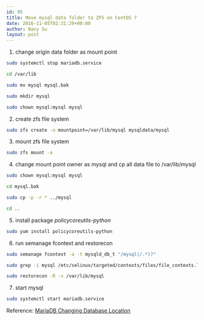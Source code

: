 ```yaml
---
id: 95
title: Move mysql data folder to ZFS on CentOS 7
date: 2016-11-05T02:31:29+00:00
author: Navy Su
layout: post
---
```

1. change origin data folder as mount point
  

```bash
sudo systemctl stop mariadb.service

cd /var/lib

sudo mv mysql mysql.bak

sudo mkdir mysql

sudo chown mysql:mysql mysql

```

2. create zfs file system
  

```bash
sudo zfs create -o mountpoint=/var/lib/mysql mysqldata/mysql

```

3. mount zfs file system
  

```bash
sudo zfs mount -a

```

4. change mount point owner as mysql and cp all data file to /var/lib/mysql
  

```bash
sudo chown mysql:mysql mysql

cd mysql.bak

sudo cp -p -r * ../mysql

cd ..

```

5. install package _policycoreutils-python_
  

```bash
sudo yum install policycoreutils-python

```

6. run semanage fcontext and restorecon
  

```bash
sudo semanage fcontext -a -t mysqld_db_t "/mysql(/.*)?"

sudo grep -i mysql /etc/selinux/targeted/contexts/files/file_contexts.local

sudo restorecon -R -v /var/lib/mysql

```

7. start mysql
  

```bash
sudo systemctl start mariadb.service

```

Reference: <a href="https://access.redhat.com/documentation/en-US/Red_Hat_Enterprise_Linux/7/html/SELinux_Users_and_Administrators_Guide/sect-Managing_Confined_Services-MariaDB-Configuration_Examples.html" target="_blank">MariaDB Changing Database Location</a>